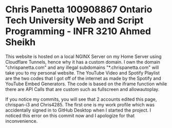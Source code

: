 <h1>Chris Panetta
100908867
Ontario Tech University
Web and Script Programming - INFR 3210
Ahmed Sheikh</h1>
<p>This website is hosted on a local NGINX Server on my Home Server using Cloudflare Tunnels, hence why it has a custom domain. I own the domain "chrispanetta.com" and any illegal subdomains "*.chrispanetta.com" will take you to my personal website. The YouTube Video and Spotify Playlist are the two codes that I got off of the internet as made by the Spotify and YouTube Embed Generators. The code is based on the iframe function while there are API Calls that are custom such as fullscreen and allowautoplay.</p>
<p>If you notice my commits, you will see that 2 accounts edited this page, chrispan-i3 and Chris4285. The first one is my work profile which was accidentally signed in to GitHub Desktop when I started the project. I noticed this error on this commit now and I apologize for that inconvenience.</p>
